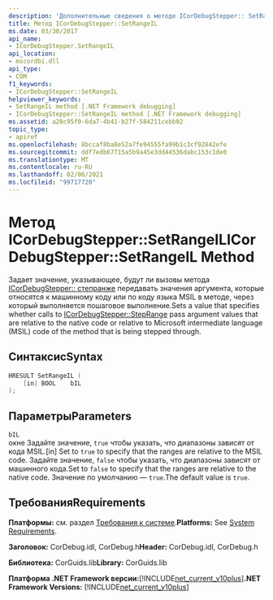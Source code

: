 ```yaml
---
description: 'Дополнительные сведения о методе ICorDebugStepper:: SetRangeIL'
title: Метод ICorDebugStepper::SetRangeIL
ms.date: 03/30/2017
api_name:
- ICorDebugStepper.SetRangeIL
api_location:
- mscordbi.dll
api_type:
- COM
f1_keywords:
- ICorDebugStepper::SetRangeIL
helpviewer_keywords:
- SetRangeIL method [.NET Framework debugging]
- ICorDebugStepper::SetRangeIL method [.NET Framework debugging]
ms.assetid: a20c95f0-6da7-4b41-b27f-584211cebb92
topic_type:
- apiref
ms.openlocfilehash: 8bccaf8ba8e52a7fe94555fa99b1c3cf92842efe
ms.sourcegitcommit: ddf7edb67715a5b9a45e3dd44536dabc153c1de0
ms.translationtype: MT
ms.contentlocale: ru-RU
ms.lasthandoff: 02/06/2021
ms.locfileid: "99717720"
---
```

# <a name="icordebugsteppersetrangeil-method"></a><span data-ttu-id="d2f2c-103">Метод ICorDebugStepper::SetRangeIL</span><span class="sxs-lookup"><span data-stu-id="d2f2c-103">ICorDebugStepper::SetRangeIL Method</span></span>

<span data-ttu-id="d2f2c-104">Задает значение, указывающее, будут ли вызовы метода [ICorDebugStepper:: степранже](icordebugstepper-steprange-method.md) передавать значения аргумента, которые относятся к машинному коду или по коду языка MSIL в методе, через который выполняется пошаговое выполнение.</span><span class="sxs-lookup"><span data-stu-id="d2f2c-104">Sets a value that specifies whether calls to [ICorDebugStepper::StepRange](icordebugstepper-steprange-method.md) pass argument values that are relative to the native code or relative to Microsoft intermediate language (MSIL) code of the method that is being stepped through.</span></span>  
  
## <a name="syntax"></a><span data-ttu-id="d2f2c-105">Синтаксис</span><span class="sxs-lookup"><span data-stu-id="d2f2c-105">Syntax</span></span>  
  
```cpp  
HRESULT SetRangeIL (  
    [in] BOOL    bIL  
);  
```  
  
## <a name="parameters"></a><span data-ttu-id="d2f2c-106">Параметры</span><span class="sxs-lookup"><span data-stu-id="d2f2c-106">Parameters</span></span>  

 `bIL`  
 <span data-ttu-id="d2f2c-107">окне Задайте значение, `true` чтобы указать, что диапазоны зависят от кода MSIL.</span><span class="sxs-lookup"><span data-stu-id="d2f2c-107">[in] Set to `true` to specify that the ranges are relative to the MSIL code.</span></span> <span data-ttu-id="d2f2c-108">Задайте значение, `false` чтобы указать, что диапазоны зависят от машинного кода.</span><span class="sxs-lookup"><span data-stu-id="d2f2c-108">Set to `false` to specify that the ranges are relative to the native code.</span></span> <span data-ttu-id="d2f2c-109">Значение по умолчанию — `true`.</span><span class="sxs-lookup"><span data-stu-id="d2f2c-109">The default value is `true`.</span></span>  
  
## <a name="requirements"></a><span data-ttu-id="d2f2c-110">Требования</span><span class="sxs-lookup"><span data-stu-id="d2f2c-110">Requirements</span></span>  

 <span data-ttu-id="d2f2c-111">**Платформы:** см. раздел [Требования к системе](../../get-started/system-requirements.md).</span><span class="sxs-lookup"><span data-stu-id="d2f2c-111">**Platforms:** See [System Requirements](../../get-started/system-requirements.md).</span></span>  
  
 <span data-ttu-id="d2f2c-112">**Заголовок:** CorDebug.idl, CorDebug.h</span><span class="sxs-lookup"><span data-stu-id="d2f2c-112">**Header:** CorDebug.idl, CorDebug.h</span></span>  
  
 <span data-ttu-id="d2f2c-113">**Библиотека:** CorGuids.lib</span><span class="sxs-lookup"><span data-stu-id="d2f2c-113">**Library:** CorGuids.lib</span></span>  
  
 <span data-ttu-id="d2f2c-114">**Платформа .NET Framework версии:**[!INCLUDE[net_current_v10plus](../../../../includes/net-current-v10plus-md.md)]</span><span class="sxs-lookup"><span data-stu-id="d2f2c-114">**.NET Framework Versions:** [!INCLUDE[net_current_v10plus](../../../../includes/net-current-v10plus-md.md)]</span></span>
